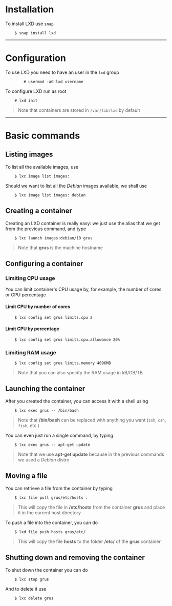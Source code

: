 # Installation
To install LXD use `snap`

		$ snap install lxd

---

# Configuration
To use LXD you need to have an user in the `lxd` group

        	# usermod -aG lxd username

To configure LXD run as root

		# lxd init

> Note that containers are stored in `/var/lib/lxd` by default

---

# Basic commands
## Listing images
To list all the available images, use

		$ lxc image list images:

Should we want to list all the *Debian* images available, we shall use

		$ lxc image list images: debian

## Creating a container
Creating an LXD container is really easy: we just use the alias that we get from the previous command, and type

		$ lxc launch images:debian/10 grus

> Note that **grus** is the machine hostname

## Configuring a container

### Limiting CPU usage
You can limit container's CPU usage by, for example, the number of cores or CPU percentage

#### Limit CPU by number of cores
   
		$ lxc config set grus limits.cpu 2
     
#### Limit CPU by percentage

		$ lxc config set grus limits.cpu.allowance 20%


### Limiting RAM usage

		$ lxc config set grus limits.memory 4096MB

> Note that you can also specify the RAM usage in kB/GB/TB

## Launching the container
After you created the container, you can access it with a shell using

		$ lxc exec grus -- /bin/bash

> Note that **/bin/bash** can be replaced with anything you want (`zsh`, `csh`, `fish`, etc.)

You can even just run a single command, by typing

		$ lxc exec grus -- apt-get update

> Note that we use **apt-get update** because in the previous commands we used a *Debian* distro

## Moving a file
You can retrieve a file from the container by typing

		$ lxc file pull grus/etc/hosts .

> This will copy the file in **/etc/hosts** from the container **grus** and place it in the current host directory

To push a file into the container, you can do

		$ lxd file push hosts grus/etc/

> This will copy the file **hosts** to the folder **/etc/** of the **grus** container

## Shutting down and removing the container
To shut down the container you can do

		$ lxc stop grus

And to delete it use

		$ lxc delete grus
